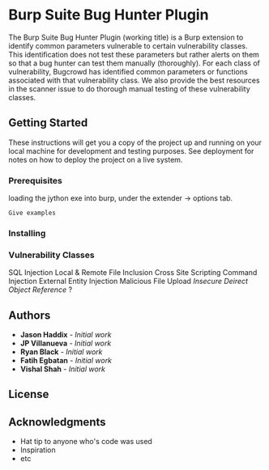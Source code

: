 # Burp Suite Bug Hunter Plugin

The Burp Suite Bug Hunter Plugin (working title) is a Burp extension to identify common parameters vulnerable to certain vulnerability classes. This identification does not test these parameters but rather alerts on them so that a bug hunter can test them manually (thoroughly). For each class of vulnerability, Bugcrowd has identified common parameters or functions associated with that vulnerability class. We also provide the best resources in the scanner issue to do thorough manual testing of these vulnerability classes.

## Getting Started

These instructions will get you a copy of the project up and running on your local machine for development and testing purposes. See deployment for notes on how to deploy the project on a live system.

### Prerequisites

loading the jython exe into burp, under the extender -> options tab.
```
Give examples
```

### Installing


### Vulnerability Classes

SQL Injection
Local & Remote File Inclusion
Cross Site Scripting
Command Injection
External Entity Injection
Malicious File Upload
*Insecure Deirect Object Reference* ?


## Authors

* **Jason Haddix** - *Initial work* 
* **JP Villanueva** - *Initial work* 
* **Ryan Black** - *Initial work* 
* **Fatih Egbatan** - *Initial work*
* **Vishal Shah** - *Initial work*


## License



## Acknowledgments

* Hat tip to anyone who's code was used
* Inspiration
* etc
